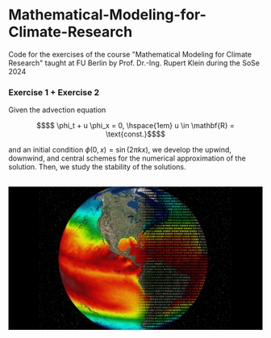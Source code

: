 # Mathematical-Modeling-for-Climate-Research
Code for the exercises of the course "Mathematical Modeling for Climate Research" taught at FU Berlin by Prof. Dr.-Ing. Rupert Klein during the SoSe 2024

### Exercise 1 + Exercise 2
Given the advection equation
```math
$$ \phi_t + u \phi_x = 0, \hspace{1em} u \in \mathbf{R} = \text{const.}$$
```
and an initial condition $`\phi(0,x) = \sin(2\pi k x)`$, we develop the upwind, downwind, and central schemes for the numerical approximation of the solution. Then, we study the stability of the solutions.
<br />
<br />

![image](Docs/earth.png)
